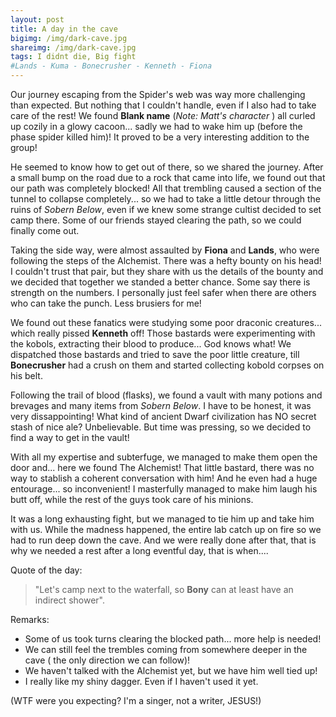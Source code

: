 ```yaml
---
layout: post
title: A day in the cave
bigimg: /img/dark-cave.jpg
shareimg: /img/dark-cave.jpg
tags: I didnt die, Big fight
#Lands - Kuma - Bonecrusher - Kenneth - Fiona
---
```


Our journey escaping from the Spider's web was way more challenging than expected. But nothing that I couldn't handle, even if I also had to take care of the rest! We found **Blank name** (_Note: Matt's character_ ) all curled up cozily in a glowy cacoon... sadly we had to wake him up (before the phase spider killed him)! It proved to be a very interesting addition to the group!

He seemed to know how to get out of there, so we shared the journey. After a small bump on the road due to a rock that came into life, we found out that our path was completely blocked! All that trembling caused a section of the tunnel to collapse completely... so we had to take a little detour through the ruins of _Sobern Below_, even if we knew some strange cultist decided to set camp there. Some of our friends stayed clearing the path, so we could finally come out.

Taking the side way, were almost assaulted by **Fiona** and **Lands**, who were following the steps of the Alchemist. There was a hefty bounty on his head! I couldn't trust that pair, but they share with us the details of the bounty and we decided that together we standed a better chance. Some say there is strength on the numbers. I personally just feel safer when there are others who can take the punch. Less brusiers for me!

We found out these fanatics were studying some poor draconic creatures... which really pissed **Kenneth** off! Those bastards were experimenting with the kobols, extracting their blood to produce... God knows what! We dispatched those bastards and tried to save the poor little creature, till **Bonecrusher** had a crush on them and started collecting kobold corpses on his belt. 

Following the trail of blood (flasks), we found a vault with many potions and brevages and many items from _Sobern Below_. I have to be honest, it was very dissappointing! What kind of ancient Dwarf civilization has NO secret stash of nice ale? Unbelievable. But time was pressing, so we decided to find a way to get in the vault!

With all my expertise and subterfuge, we managed to make them open the door and... here we found The Alchemist! That little bastard, there was no way to stablish a coherent conversation with him! And he even had a huge entourage... so inconvenient! I masterfully managed to make him laugh his butt off, while the rest of the guys took care of his minions. 

It was a long exhausting fight, but we managed to tie him up and take him with us. While the madness happened, the entire lab catch up on fire so we had to run deep down the cave. And we were really done after that, that is why we needed a rest after a long eventful day, that is when....

Quote of the day: 
> "Let's camp next to the waterfall, so **Bony** can at least have an indirect shower". 


Remarks:

* Some of us took turns clearing the blocked path... more help is needed!
* We can still feel the trembles coming from somewhere deeper in the cave ( the only direction we can follow)!
* We haven't talked with the Alchemist yet, but we have him well tied up! 
* I really like my shiny dagger. Even if I haven't used it yet.

(WTF were you expecting? I'm a singer, not a writer, JESUS!)
